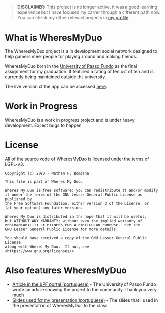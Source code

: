 > **DISCLAIMER:** This project is no longer active, it was a good learning experience but I have focused my carrer through a different path now. You can check my other relevant projects in [my profile](https://github.com/NathanPB).

# What is WheresMyDuo

The WheresMyDuo project is a in development social network designed to help gamers meet people for playing around and making friends. 

WheresMyDuo born in the [University of Passo Fundo](https://www.upf.br/) as the final assignment for my graduation. It featured a rating of ten out of ten and is currently being mainteined outside the university.

The live version of the app can be accessed [here](https://wmd.nathanpb.dev/).

# Work in Progress

WheresMyDuo is a work in progress project and is under heavy development. Expect bugs to happen

# License

All of the source code of WheresMyDuo is licensed under the terms of LGPL-v3.

```
Copyright (c) 2020 - Nathan P. Bombana

This file is part of Wheres My Duo.

Wheres My Duo is free software: you can redistribute it and/or modify
it under the terms of the GNU Lesser General Public License as published by
the Free Software Foundation, either version 3 of the License, or
(at your option) any later version.

Wheres My Duo is distributed in the hope that it will be useful,
but WITHOUT ANY WARRANTY; without even the implied warranty of
MERCHANTABILITY or FITNESS FOR A PARTICULAR PURPOSE.  See the
GNU Lesser General Public License for more details.

You should have received a copy of the GNU Lesser General Public License
along with Wheres My Duo.  If not, see <https://www.gnu.org/licenses/>.
```

# Also features WheresMyDuo

- [Article in the UPF portal (portuguese)](https://www.upf.br/noticia/academico-da-upf-desenvolve-rede-social-para-gamers) - The University of Passo Fundo wrote an article showing the project to the community. Thank you very much
- [Slides used for my presentation (portuguese)](https://docs.google.com/presentation/d/1ty6H8szqBx4MWyONLi4X-u0tPJEIQIBt6cc3ZlTUAVI/edit?usp=sharing) - The slides that I used in the presentation of WheresMyDuo to the class

